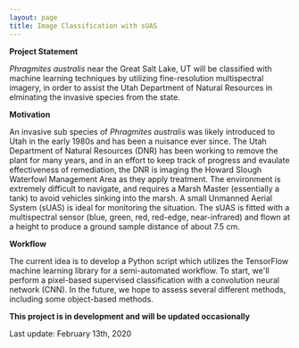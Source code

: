 ```yaml
---
layout: page
title: Image Classification with sUAS
---
```


**Project Statement**

*Phragmites australis* near the Great Salt Lake, UT will be classified with
machine learning techniques by utilizing fine-resolution multispectral imagery, in order
to assist the Utah Department of Natural Resources in elminating the invasive species 
from the state.

**Motivation**

An invasive sub species of *Phragmites australis* was likely introduced to Utah in the early
1980s and has been a nuisance ever since. The Utah Department of Natural Resources (DNR)
has been working to remove the plant for many years, and in an effort to keep track of progress
and evaulate effectiveness of remediation, the DNR is imaging the Howard Slough Waterfowl Management
Area as they apply treatment. The environment is extremely difficult to navigate, and requires
a Marsh Master (essentially a tank) to avoid vehicles sinking into the marsh. A small Unmanned
Aerial System (sUAS) is ideal for monitoring the situation. The sUAS is fitted with a multispectral 
sensor (blue, green, red, red-edge, near-infrared) and flown at a height to produce a ground sample
distance of about 7.5 cm. 

**Workflow**

The current idea is to develop a Python script which utilizes the TensorFlow machine learning
library for a semi-automated workflow. To start, we'll perform a pixel-based supervised 
classification with a convolution neural network (CNN). In the future, we hope to assess 
several different methods, including some object-based methods.

**This project is in development and will be updated occasionally**

Last update: February 13th, 2020
